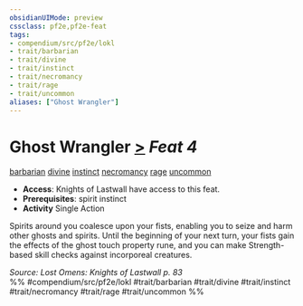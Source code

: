 ```yaml
---
obsidianUIMode: preview
cssclass: pf2e,pf2e-feat
tags:
- compendium/src/pf2e/lokl
- trait/barbarian
- trait/divine
- trait/instinct
- trait/necromancy
- trait/rage
- trait/uncommon
aliases: ["Ghost Wrangler"]
---
```

# Ghost Wrangler  [>](../../rules/core-rulebook/chapter-9-playing-the-game.md#Actions "Single Action") *Feat 4*  
[barbarian](../../rules/traits/barbarian.md)  [divine](../../rules/traits/divine.md)  [instinct](../../rules/traits/instinct.md)  [necromancy](../../rules/traits/necromancy.md)  [rage](../../rules/traits/rage.md)  [uncommon](../../rules/traits/uncommon.md)  

- **Access**: Knights of Lastwall have access to this feat.
- **Prerequisites**: spirit instinct
- **Activity** Single Action

Spirits around you coalesce upon your fists, enabling you to seize and harm other ghosts and spirits. Until the beginning of your next turn, your fists gain the effects of the ghost touch property rune, and you can make Strength-based skill checks against incorporeal creatures.

*Source: Lost Omens: Knights of Lastwall p. 83*  
%% #compendium/src/pf2e/lokl #trait/barbarian #trait/divine #trait/instinct #trait/necromancy #trait/rage #trait/uncommon %%